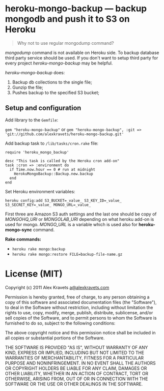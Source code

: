 # heroku-mongo-backup — backup mongodb and push it to S3 on Heroku

> Why not to use regular mongodump command?

*mongodump* command is not available on Heroku side. To backup database third party service should be used. If you don't want to setup third party for every project *heroku-mongo-backup* may be helpful.

*heroku-mongo-backup* does:

1. Backup db collections to the single file;
2. Gunzip the file;
3. Pushes backup to the specified S3 bucket;


## Setup and configuration

Add library to the ```Gemfile```:

```gem "heroku-mongo-backup"``` or ```gem "heroku-mongo-backup", :git => 'git://github.com/alexkravets/heroku-mongo-backup.git'```

Add backup task to ```/lib/tasks/cron.rake``` file:

```
require 'heroku_mongo_backup'

desc "This task is called by the Heroku cron add-on"
task :cron => :environment do
  if Time.now.hour == 0 # run at midnight
    HerokuMongoBackup::Backup.new.backup
  end
end
```

Set Heroku environment variables:

```heroku config:add S3_BUCKET=_value_ S3_KEY_ID=_value_ S3_SECRET_KEY=_value_ MONGO_URL=_value_```

First three are Amazon S3 auth settings and the last one should be copy of *MONGOHQ_URI* or *MONGOLAB_URI* depending on what heroku add-on is used for mongo. *MONGO_URL* is a variable which is used also for **heroku-mongo-sync** command.

**Rake commands:**

* ```heroku rake mongo:backup```
* ```heroku rake mongo:restore FILE=backup-file-name.gz```


# License (MIT)

Copyright (c) 2011 Alex Kravets <a@alexkravets.com>

Permission is hereby granted, free of charge, to any person obtaining
a copy of this software and associated documentation files (the
"Software"), to deal in the Software without restriction, including
without limitation the rights to use, copy, modify, merge, publish,
distribute, sublicense, and/or sell copies of the Software, and to
permit persons to whom the Software is furnished to do so, subject to
the following conditions:

The above copyright notice and this permission notice shall be
included in all copies or substantial portions of the Software.

THE SOFTWARE IS PROVIDED "AS IS", WITHOUT WARRANTY OF ANY KIND,
EXPRESS OR IMPLIED, INCLUDING BUT NOT LIMITED TO THE WARRANTIES OF
MERCHANTABILITY, FITNESS FOR A PARTICULAR PURPOSE AND
NONINFRINGEMENT. IN NO EVENT SHALL THE AUTHORS OR COPYRIGHT HOLDERS BE
LIABLE FOR ANY CLAIM, DAMAGES OR OTHER LIABILITY, WHETHER IN AN ACTION
OF CONTRACT, TORT OR OTHERWISE, ARISING FROM, OUT OF OR IN CONNECTION
WITH THE SOFTWARE OR THE USE OR OTHER DEALINGS IN THE SOFTWARE.